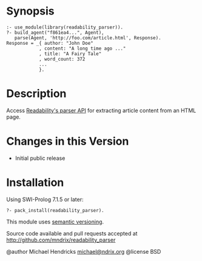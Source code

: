 # Synopsis

    :- use_module(library(readability_parser)).
    ?- build_agent("f861ea4...", Agent),
       parse(Agent, 'http://foo.com/article.html', Response).
    Response = _{ author: "John Doe"
                , content: "A long time ago ..."
                , title: "A Fairy Tale"
                , word_count: 372
                ...
                }.

# Description

Access [Readability's parser API](https://www.readability.com/developers/api/parser) for extracting article content from an HTML page.

# Changes in this Version

  * Initial public release

# Installation

Using SWI-Prolog 7.1.5 or later:

    ?- pack_install(readability_parser).

This module uses [semantic versioning](http://semver.org/).

Source code available and pull requests accepted at
http://github.com/mndrix/readability_parser

@author Michael Hendricks <michael@ndrix.org>
@license BSD
